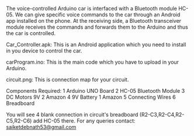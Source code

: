 The voice-controlled Arduino car is interfaced with a Bluetooth module HC-05. We can give specific voice commands to the car through an Android app installed on the phone. At the receiving side, a Bluetooth transceiver module receives the commands and forwards them to the Arduino and thus the car is controlled.

Car_Controller.apk: This is an Android application which you need to install in you device to control the car.

carProgram.ino: This is the main code which you have to upload in your Arduino.

circuit.png: This is connection map for your circuit.

Components Required:
  1	Arduino UNO Board
  2	HC-05 Bluetooth Module
  3	DC Motors 9V	2	Amazon
  4	9V Battery	1	Amazon
  5	Connecting Wires
  6	Breadboard

You will see 4 blank connection in circuit's breadboard (R2-C3,R2-C4,R2-C5,R2-C6) add HC-05 there.
For any queries contact: saiketdebnath53@gmail.com

